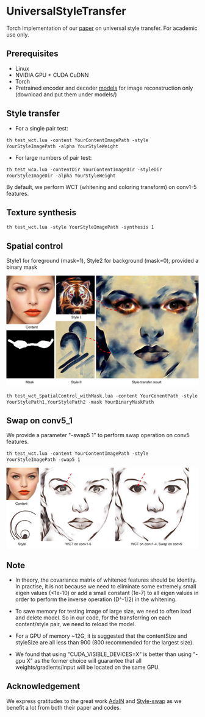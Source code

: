 # UniversalStyleTransfer
Torch implementation of our [paper](https://arxiv.org/pdf/1705.08086.pdf) on universal style transfer. For academic use only.

## Prerequisites

- Linux
- NVIDIA GPU + CUDA CuDNN
- Torch 
- Pretrained encoder and decoder [models](https://drive.google.com/open?id=0B8_MZ8a8aoSeWm9HSTdXNE9Eejg) for image reconstruction only (download and put them under models/)

## Style transfer

- For a single pair test:

```
th test_wct.lua -content YourContentImagePath -style YourStyleImagePath -alpha YourStyleWeight
```

- For large numbers of pair test:

```
th test_wca.lua -contentDir YourContentImageDir -styleDir YourStyleImageDir -alpha YourStyleWeight
```

By default, we perform WCT (whitening and coloring transform) on conv1-5 features. 


## Texture synthesis

```
th test_wct.lua -style YourStyleImagePath -synthesis 1 
```


## Spatial control

Style1 for foreground (mask=1), Style2 for background (mask=0), provided a binary mask

<img src='figs/p2.jpg' width=800>

```
th test_wct_SpatialControl_withMask.lua -content YourConentPath -style YourStylePath1,YourStylePath2 -mask YourBinaryMaskPath
```

## Swap on conv5_1

We provide a parameter "-swap5 1" to perform swap operation on conv5 features. 

```
th test_wct.lua -content YourContentImagePath -style YourStyleImagePath -swap5 1
```

<img src='figs/p1.jpg' width=800>


## Note

- In theory, the covariance matrix of whitened features should be Identity. In practise, it is not because we need to eliminate some extremely small eigen values (<1e-10) or add a small constant (1e-7) to all eigen values in order to perform the inverse operation (D^-1/2) in the whitening.

- To save memory for testing image of large size, we need to often load and delete model. So in our code, for the transferring on each content/style pair, we need to reload the model.

- For a GPU of memory ~12G, it is suggested that the contentSize and styleSize are all less than 900 (800 recommended for the largest size).

- We found that using "CUDA_VISIBLE_DEVICES=X" is better than using "-gpu X" as the former choice will guarantee that all weights/gradients/input will be located on the same GPU.

## Acknowledgement

We express gratitudes to the great work [AdaIN](https://github.com/xunhuang1995/AdaIN-style) and [Style-swap](https://github.com/rtqichen/style-swap) as we benefit a lot from both their paper and codes.
